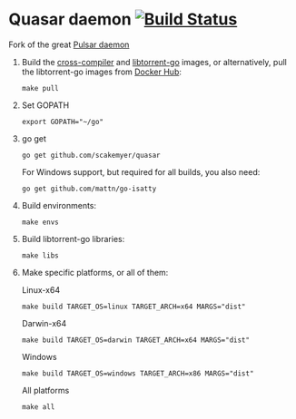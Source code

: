 Quasar daemon [![Build Status](https://travis-ci.org/scakemyer/quasar.svg?branch=master)](https://travis-ci.org/scakemyer/quasar)
======

Fork of the great [Pulsar daemon](https://github.com/steeve/pulsar)

1. Build the [cross-compiler](https://github.com/scakemyer/cross-compiler) and [libtorrent-go](https://github.com/scakemyer/libtorrent-go) images,
    or alternatively, pull the libtorrent-go images from [Docker Hub](https://hub.docker.com/r/quasarhq/libtorrent-go):

    ```
    make pull
    ```

2. Set GOPATH

    ```
    export GOPATH="~/go"
    ```

3. go get

    ```
    go get github.com/scakemyer/quasar
    ```

    For Windows support, but required for all builds, you also need:

    ```
    go get github.com/mattn/go-isatty
    ```

4. Build environments:

    ```
    make envs
    ```

5. Build libtorrent-go libraries:

    ```
    make libs
    ```

6. Make specific platforms, or all of them:

    Linux-x64

    ```
    make build TARGET_OS=linux TARGET_ARCH=x64 MARGS="dist"
    ```

    Darwin-x64

    ```
    make build TARGET_OS=darwin TARGET_ARCH=x64 MARGS="dist"
    ```

    Windows

    ```
    make build TARGET_OS=windows TARGET_ARCH=x86 MARGS="dist"
    ```

    All platforms

    ```
    make all
    ```
